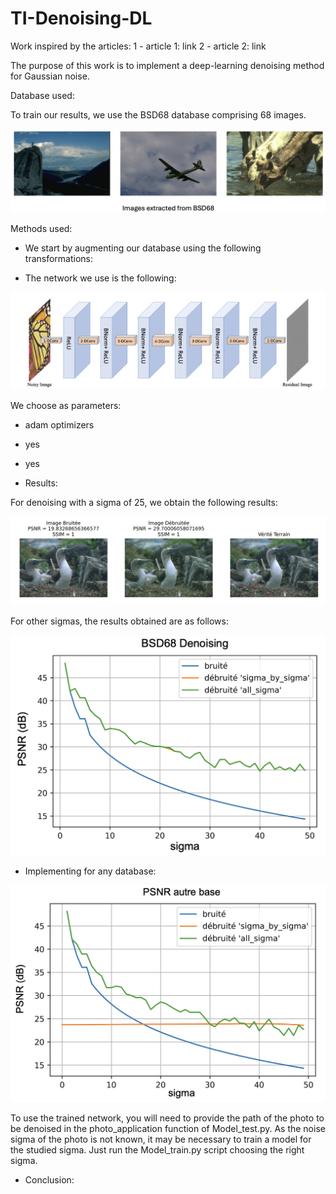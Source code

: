 # TI-Denoising-DL
Work inspired by the articles:
1 - article 1: link
2 - article 2: link

The purpose of this work is to implement a deep-learning denoising method for Gaussian noise.

Database used:

To train our results, we use the BSD68 database comprising 68 images.

![BSD68 Excerpts](read_me_images/image1.png)

Methods used:

- We start by augmenting our database using the following transformations:

- The network we use is the following:

![Network representation diagram](read_me_images/image2.png)

We choose as parameters:
- adam optimizers
- yes
- yes

- Results:

For denoising with a sigma of 25, we obtain the following results:

![Denoising result sigma = 25](read_me_images/image3.png)

For other sigmas, the results obtained are as follows:

![Denoising result BSD68](read_me_images/image4.png)

- Implementing for any database:

![Denoising result other database (flowers)](read_me_images/image5.png)

To use the trained network, you will need to provide the path of the photo to be denoised in the photo_application function of Model_test.py. As the noise sigma of the photo is not known, it may be necessary to train a model for the studied sigma. Just run the Model_train.py script choosing the right sigma.

- Conclusion: